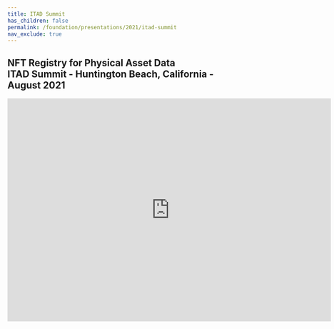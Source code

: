 ```yaml
---
title: ITAD Summit
has_children: false
permalink: /foundation/presentations/2021/itad-summit
nav_exclude: true
---
```


## NFT Registry for Physical Asset Data <br/> ITAD Summit - Huntington Beach, California - August 2021

<iframe src="https://docs.google.com/presentation/d/e/2PACX-1vTVja5SqkIhmrudAijxX3JfPasC7VcxbLxdVPkGwv6dXtpsLvV1MfEXQ5fE4wGwKlr3OoGKYXWoheqs/embed?start=false&loop=false&delayms=10000" frameborder="0" width="725" height="500" allowfullscreen="true" mozallowfullscreen="true" webkitallowfullscreen="true"></iframe>
